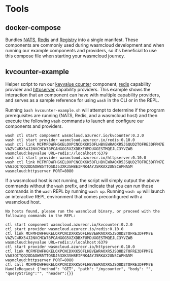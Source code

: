 # Tools

## docker-compose
Bundles [NATS](https://hub.docker.com/_/nats/), [Redis](https://hub.docker.com/_/redis) and [Registry](https://hub.docker.com/_/registry) into a single manifest. These components are commonly used during wasmcloud development and when running our example components and providers, so it's beneficial to use this compose file when starting your wasmcloud journey.

## kvcounter-example
Helper script to run our [keyvalue counter](https://github.com/wasmcloud/examples/tree/master/kvcounter) component, [redis](https://github.com/wasmcloud/capability-providers/tree/main/redis) capability provider and [httpserver](https://github.com/wasmcloud/capability-providers/tree/main/http-server) capability providers. This example shows the interaction that an component can have with multiple capability providers, and serves as a sample reference for using `wash` in the CLI or in the REPL.

Running `bash kvcounter-example.sh` will attempt to determine if the program prerequisites are running (NATS, Redis, and a wasmcloud host) and then execute the following `wash` commands to launch and configure our components and providers.
```shell
wash ctl start component wasmcloud.azurecr.io/kvcounter:0.2.0
wash ctl start provider wasmcloud.azurecr.io/redis:0.10.0
wash ctl link MCFMFDWFHGKELOXPCNCDXKK5OFLHBVEWRAOXR5JSQUD2TOFRE3DFPM7E VAZVC4RX54J2NVCMCW7BPCAHGGG5XZXDBXFUMDUXGESTMQEJLC3YVZWB wasmcloud:keyvalue URL=redis://localhost:6379
wash ctl start provider wasmcloud.azurecr.io/httpserver:0.10.0
wash ctl link MCFMFDWFHGKELOXPCNCDXKK5OFLHBVEWRAOXR5JSQUD2TOFRE3DFPM7E VAG3QITQQ2ODAOWB5TTQSDJ53XK3SHBEIFNK4AYJ5RKAX2UNSCAPHA5M wasmcloud:httpserver PORT=8080
```
If a wasmcloud host is not running, the script will simply output the above commands without the `wash` prefix, and indicate that you can run those commands in the `wash` REPL by running `wash up`. Running `wash up` will launch an interactive REPL environment that comes preconfigured with a wasmcloud host.
```
No hosts found, please run the wasmcloud binary, or proceed with the following commands in the REPL:

ctl start component wasmcloud.azurecr.io/kvcounter:0.2.0
ctl start provider wasmcloud.azurecr.io/redis:0.10.0
ctl link MCFMFDWFHGKELOXPCNCDXKK5OFLHBVEWRAOXR5JSQUD2TOFRE3DFPM7E VAZVC4RX54J2NVCMCW7BPCAHGGG5XZXDBXFUMDUXGESTMQEJLC3YVZWB wasmcloud:keyvalue URL=redis://localhost:6379
ctl start provider wasmcloud.azurecr.io/httpserver:0.10.0
ctl link MCFMFDWFHGKELOXPCNCDXKK5OFLHBVEWRAOXR5JSQUD2TOFRE3DFPM7E VAG3QITQQ2ODAOWB5TTQSDJ53XK3SHBEIFNK4AYJ5RKAX2UNSCAPHA5M wasmcloud:httpserver PORT=8080
ctl call MCFMFDWFHGKELOXPCNCDXKK5OFLHBVEWRAOXR5JSQUD2TOFRE3DFPM7E HandleRequest {"method": "GET", "path": "/mycounter", "body": "", "queryString":"", "header":{}}
```